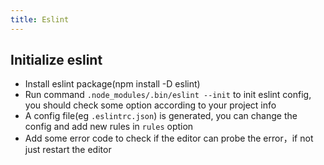 ```yaml
---
title: Eslint
---
```


## Initialize eslint

- Install eslint package(npm install -D eslint)
- Run command `.node_modules/.bin/eslint --init` to init eslint config, you should check some option according to your project info
- A config file(eg `.eslintrc.json`) is generated, you can change the config and add new rules in `rules` option
- Add some error code to check if the editor can probe the error，if not just restart the editor
